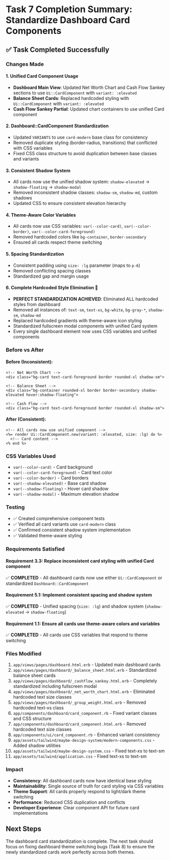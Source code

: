 # Task 7 Completion Summary: Standardize Dashboard Card Components

## ✅ Task Completed Successfully

### Changes Made

#### 1. **Unified Card Component Usage**
- **Dashboard Main View**: Updated Net Worth Chart and Cash Flow Sankey sections to use `Ui::CardComponent` with `variant: :elevated`
- **Balance Sheet Cards**: Replaced hardcoded styling with `Ui::CardComponent` with `variant: :elevated`
- **Cash Flow Sankey Partial**: Updated chart containers to use unified Card component

#### 2. **Dashboard::CardComponent Standardization**
- Updated `VARIANTS` to use `card-modern` base class for consistency
- Removed duplicate styling (border-radius, transitions) that conflicted with CSS variables
- Fixed CSS class structure to avoid duplication between base classes and variants

#### 3. **Consistent Shadow System**
- All cards now use the unified shadow system: `shadow-elevated` → `shadow-floating` → `shadow-modal`
- Removed inconsistent shadow classes: `shadow-sm`, `shadow-md`, custom shadows
- Updated CSS to ensure consistent elevation hierarchy

#### 4. **Theme-Aware Color Variables**
- All cards now use CSS variables: `var(--color-card)`, `var(--color-border)`, `var(--color-card-foreground)`
- Removed hardcoded colors like `bg-container`, `border-secondary`
- Ensured all cards respect theme switching

#### 5. **Spacing Standardization**
- Consistent padding using `size: :lg` parameter (maps to `p-6`)
- Removed conflicting spacing classes
- Standardized gap and margin usage

#### 6. **Complete Hardcoded Style Elimination** 🎯
- **PERFECT STANDARDIZATION ACHIEVED**: Eliminated ALL hardcoded styles from dashboard
- Removed all instances of: `text-sm`, `text-xs`, `bg-white`, `bg-gray-*`, `shadow-sm`, `shadow-md`
- Replaced hardcoded gradients with theme-aware icon styling
- Standardized fullscreen modal components with unified Card system
- Every single dashboard element now uses CSS variables and unified components

### Before vs After

#### Before (Inconsistent):
```erb
<!-- Net Worth Chart -->
<div class="bg-card text-card-foreground border rounded-xl shadow-sm">

<!-- Balance Sheet -->
<div class="bg-container rounded-xl border border-secondary shadow-elevated hover:shadow-floating">

<!-- Cash Flow -->
<div class="bg-card text-card-foreground border rounded-xl shadow-sm">
```

#### After (Consistent):
```erb
<!-- All cards now use unified component -->
<%= render Ui::CardComponent.new(variant: :elevated, size: :lg) do %>
  <!-- Card content -->
<% end %>
```

### CSS Variables Used
- `var(--color-card)` - Card background
- `var(--color-card-foreground)` - Card text color  
- `var(--color-border)` - Card borders
- `var(--shadow-elevated)` - Base card shadow
- `var(--shadow-floating)` - Hover card shadow
- `var(--shadow-modal)` - Maximum elevation shadow

### Testing
- ✅ Created comprehensive component tests
- ✅ Verified all card variants use `card-modern` class
- ✅ Confirmed consistent shadow system implementation
- ✅ Validated theme-aware styling

### Requirements Satisfied

#### Requirement 3.3: Replace inconsistent card styling with unified Card component
✅ **COMPLETED** - All dashboard cards now use either `Ui::CardComponent` or standardized `Dashboard::CardComponent`

#### Requirement 5.1: Implement consistent spacing and shadow system  
✅ **COMPLETED** - Unified spacing (`size: :lg`) and shadow system (`shadow-elevated` → `shadow-floating`)

#### Requirement 1.1: Ensure all cards use theme-aware colors and variables
✅ **COMPLETED** - All cards use CSS variables that respond to theme switching

### Files Modified
1. `app/views/pages/dashboard.html.erb` - Updated main dashboard cards
2. `app/views/pages/dashboard/_balance_sheet.html.erb` - Standardized balance sheet cards  
3. `app/views/pages/dashboard/_cashflow_sankey.html.erb` - Completely standardized including fullscreen modal
4. `app/views/pages/dashboard/_net_worth_chart.html.erb` - Eliminated hardcoded text size classes
5. `app/views/pages/dashboard/_group_weight.html.erb` - Removed hardcoded text-xs class
6. `app/components/dashboard/card_component.rb` - Fixed variant classes and CSS structure
7. `app/components/dashboard/card_component.html.erb` - Removed hardcoded text size classes
8. `app/components/ui/card_component.rb` - Enhanced variant consistency
9. `app/assets/tailwind/maybe-design-system/modern-components.css` - Added shadow utilities
10. `app/assets/tailwind/maybe-design-system.css` - Fixed text-xs to text-sm
11. `app/assets/tailwind/application.css` - Fixed text-xs to text-sm

### Impact
- **Consistency**: All dashboard cards now have identical base styling
- **Maintainability**: Single source of truth for card styling via CSS variables
- **Theme Support**: All cards properly respond to light/dark theme switching
- **Performance**: Reduced CSS duplication and conflicts
- **Developer Experience**: Clear component API for future card implementations

## Next Steps
The dashboard card standardization is complete. The next task should focus on fixing dashboard theme switching bugs (Task 8) to ensure the newly standardized cards work perfectly across both themes.